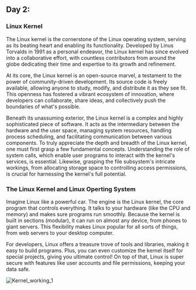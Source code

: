 ## Day 2:

### Linux Kernel

The Linux kernel is the cornerstone of the Linux operating system, serving as its beating heart and enabling its functionality. Developed by Linus Torvalds in 1991 as a personal endeavor, the Linux kernel has since evolved into a collaborative effort, with countless contributors from around the globe dedicating their time and expertise to its growth and refinement.

At its core, the Linux kernel is an open-source marvel, a testament to the power of community-driven development. Its source code is freely available, allowing anyone to study, modify, and distribute it as they see fit. This openness has fostered a vibrant ecosystem of innovation, where developers can collaborate, share ideas, and collectively push the boundaries of what's possible.

Beneath its unassuming exterior, the Linux kernel is a complex and highly sophisticated piece of software. It acts as the intermediary between the hardware and the user space, managing system resources, handling process scheduling, and facilitating communication between various components. To truly appreciate the depth and breadth of the Linux kernel, one must first grasp a few fundamental concepts. Understanding the role of system calls, which enable user programs to interact with the kernel's services, is essential. Likewise, grasping the file subsystem's intricate workings, from allocating storage space to controlling access permissions, is crucial for harnessing the kernel's full potential.

### The Linux Kernel and Linux Operting System

Imagine Linux like a powerful car. The engine is the Linux kernel, the core program that controls everything. It talks to your hardware (like the CPU and memory) and makes sure programs run smoothly. Because the kernel is built in sections (modular), it can run on almost any device, from phones to giant servers. 
This flexibility makes Linux popular for all sorts of things, from web servers to your desktop computer.

For developers, Linux offers a treasure trove of tools and libraries, making it easy to build programs. Plus, you can even customize the kernel itself for special projects, giving you ultimate control! 
On top of that, Linux is super secure with features like user accounts and file permissions, keeping your data safe.

![Kernel_working_1](https://github.com/FaakhirIqbal/linux-commands-shell-scripting/assets/12996201/6f4c30e5-2782-4786-b67b-a74bf9ae88cb)


